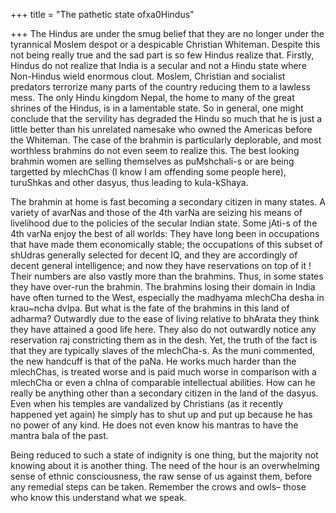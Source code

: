 +++
title = "The pathetic state ofxa0Hindus"

+++
The Hindus are under the smug belief that they are no longer under the
tyrannical Moslem despot or a despicable Christian Whiteman. Despite
this not being really true and the sad part is so few Hindus realize
that. Firstly, Hindus do not realize that India is a secular and not a
Hindu state where Non-Hindus wield enormous clout. Moslem, Christian and
socialist predators terrorize many parts of the country reducing them to
a lawless mess. The only Hindu kingdom Nepal, the home to many of the
great shrines of the Hindus, is in a lamentable state. So in general,
one might conclude that the servility has degraded the Hindu so much
that he is just a little better than his unrelated namesake who owned
the Americas before the Whiteman. The case of the brahmin is
particularly deplorable, and most worthless brahmins do not even seem to
realize this. The best looking brahmin women are selling themselves as
puMshchali-s or are being targetted by mlechChas (I know I am offending
some people here), turuShkas and other dasyus, thus leading to
kula-kShaya.

The brahmin at home is fast becoming a secondary citizen in many states.
A variety of avarNas and those of the 4th varNa are seizing his means of
livelihood due to the policies of the secular Indian state. Some jAti-s
of the 4th varNa enjoy the best of all worlds: They have long been in
occupations that have made them economically stable; the occupations of
this subset of shUdras generally selected for decent IQ, and they are
accordingly of decent general intelligence; and now they have
reservations on top of it \! Their numbers are also vastly more than the
brahmins. Thus, in some states they have over-run the brahmin. The
brahmins losing their domain in India have often turned to the West,
especially the madhyama mlechCha desha in krau\~ncha dvIpa. But what is
the fate of the brahmins in this land of adharma? Outwardly due to the
ease of living relative to bhArata they think they have attained a good
life here. They also do not outwardly notice any reservation raj
constricting them as in the desh. Yet, the truth of the fact is that
they are typically slaves of the mlechCha-s. As the muni commented, the
new handcuff is that of the paNa. He works much harder than the
mlechChas, is treated worse and is paid much worse in comparison with a
mlechCha or even a chIna of comparable intellectual abilities. How can
he really be anything other than a secondary citizen in the land of the
dasyus. Even when his temples are vandalized by Christians (as it
recently happened yet again) he simply has to shut up and put up because
he has no power of any kind. He does not even know his mantras to have
the mantra bala of the past.

Being reduced to such a state of indignity is one thing, but the
majority not knowing about it is another thing. The need of the hour is
an overwhelming sense of ethnic consciousness, the raw sense of us
against them, before any remedial steps can be taken. Remember the crows
and owls– those who know this understand what we speak.

